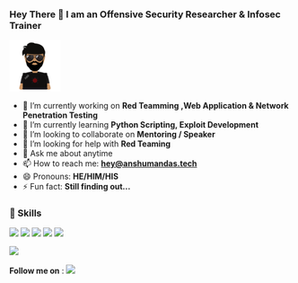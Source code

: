 

<!--
**0x48iffy/0x48iffy** is a ✨ _special_ ✨ repository because its `README.md` (this file) appears on your GitHub profile.

Here are some ideas to get you started:
-->
### Hey There :wave: I am an Offensive Security Researcher & Infosec Trainer
<img src="https://raw.githubusercontent.com/0x48iffy/private/master/github.png" width="18%"/>

- 🔭 I’m currently working on **Red Teamming ,Web Application & Network Penetration Testing**
- 🌱 I’m currently learning **Python Scripting, Exploit Development**
- 👯 I’m looking to collaborate on **Mentoring / Speaker**
- 🤔 I’m looking for help with **Red Teaming**
- 💬 Ask me about anytime
- 📫 How to reach me: **hey@anshumandas.tech**
- 😄 Pronouns: **HE/HIM/HIS**
- ⚡ Fun fact: **Still finding out...**

### 📌 Skills
<img src="https://img.shields.io/badge/-Linux-blue.svg"> <img src="https://img.shields.io/badge/-Python-success.svg"> <img src="https://img.shields.io/badge/-EthicalHacking-informational.svg"> <img src="https://img.shields.io/badge/-WebApps Pentesting-red.svg"> <img src="https://img.shields.io/badge/-Bash-success.svg">

<img src="https://github-readme-stats.vercel.app/api?username=0x48iffy&&show_icons=true&title_color=08fdd8&icon_color=bb2acf&text_color=ffffff&bg_color=0a192f" width="80%"/>

**Follow me on** : <img src="https://img.shields.io/twitter/follow/0x48iffy?label=Follow&style=social">

